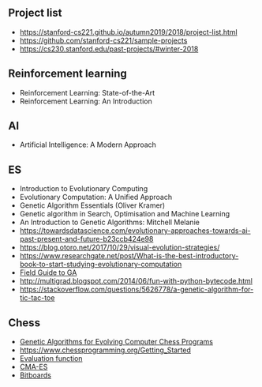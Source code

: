## Project list
- https://stanford-cs221.github.io/autumn2019/2018/project-list.html
- https://github.com/stanford-cs221/sample-projects
- https://cs230.stanford.edu/past-projects/#winter-2018 

## Reinforcement learning
- Reinforcement Learning: State-of-the-Art
- Reinforcement Learning: An Introduction 

## AI
- Artificial Intelligence: A Modern Approach

## ES
- Introduction to Evolutionary Computing
- Evolutionary Computation: A Unified Approach
- Genetic Algorithm Essentials (Oliver Kramer)
- Genetic algorithm in Search, Optimisation and Machine Learning 
- An Introduction to Genetic Algorithms: Mitchell Melanie
- https://towardsdatascience.com/evolutionary-approaches-towards-ai-past-present-and-future-b23ccb424e98
- https://blog.otoro.net/2017/10/29/visual-evolution-strategies/
- https://www.researchgate.net/post/What-is-the-best-introductory-book-to-start-studying-evolutionary-computation
- [Field Guide to GA](http://www0.cs.ucl.ac.uk/staff/W.Langdon/ftp/papers/poli08_fieldguide.pdf)
- http://multigrad.blogspot.com/2014/06/fun-with-python-bytecode.html
- https://stackoverflow.com/questions/5626778/a-genetic-algorithm-for-tic-tac-toe

## Chess
- [Genetic Algorithms for Evolving Computer Chess Programs](https://arxiv.org/pdf/1711.08337.pdf)
- https://www.chessprogramming.org/Getting_Started
- [Evaluation function](https://www.cmpe.boun.edu.tr/~gungort/undergraduateprojects/Tuning%20of%20Chess%20Evaluation%20Function%20by%20Using%20Genetic%20Algorithms.pdf)
- [CMA-ES](https://arxiv.org/pdf/1604.00772.pdf)
- [Bitboards](https://www.chessprogramming.org/Bitboards)

